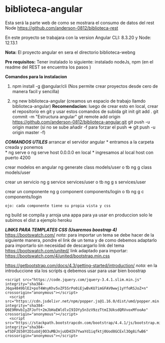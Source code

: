 # biblioteca-angular
Esta será la parte web de como se mostrara el consumo de datos del rest Node https://github.com/anderson-0812/biblioteca-rest 

En este proyecto se trabajara con la version Angular CLI: 8.3.20 y Node: 12.13.1

**Nota:** El proyecto angular en sera el directorio biblioteca-webng


**Pre requisitos:**
Tener instalado lo siguiente: instalado nodeJs, npm (en el readme del REST se encuentra los pasos )

**Comandos para la instalacion**

1. npm install -g @angular/cli (Nos permite crear proyectos desde cero de manera facil y sencilla)

2. ng new biblioteca-angular (creamos un espacio de trabajo llamdo biblioteca-angular)
  **Recomendacion:** luego de crear esto en local, crear el repositorio en git y usar estos comandos de subida 
    git init
    git add .
    git commit -m "Estructura angular"
    git remote add origin https://github.com/anderson-0812/biblioteca-angular.git
    git push -u origin master (si no se sube añadir -f para forzar el push => git push -u origin master -f)



***COMANDOS UTILES***
arrancar el servidor angular
	* entramos a la carpeta creada y ponemos	
	* ng serve o ng serve host 0.0.0.0 en local
	* ingresamos al local host con puerto 4200	


crear modelos en angular
	ng generate class models/user o tb ng g class models/user

crear un servicio 
	ng g service services/user o tb ng g s services/user

crear un componente
	ng g component components/login o tb ng g c components/login
	
	ojo: cada componente tiene su propia vista y css


ng build
	se compila y arroja una appa para ya usar en produccion 
	solo le subimos el dist a ejemplo heroku 


***LINKS PARA TEMPLATES CSS (Usaremos boostrap 4)***
https://bootswatch.com/
  *nota:* para importar un tema se debe hacer de la siguiente manera, pondre el link de un tema y de como debemos adaptarlo para importarlo sin necesidad de descargarlo
  link del tema https://bootswatch.com/united/
  link adaptado para importar: https://bootswatch.com/4/united/bootstrap.min.css
  
https://getbootstrap.com/docs/4.3/getting-started/introduction/	
  *nota:* en la introduccione sta los scripts q debemos usar para usar bien boostrap 
  ```
  <script src="https://code.jquery.com/jquery-3.4.1.slim.min.js" integrity="sha384-J6qa4849blE2+poT4WnyKhv5vZF5SrPo0iEjwBvKU7imGFAV0wwj1yYfoRSJoZ+n" crossorigin="anonymous"></script>
    <script src="https://cdn.jsdelivr.net/npm/popper.js@1.16.0/dist/umd/popper.min.js" integrity="sha384-Q6E9RHvbIyZFJoft+2mJbHaEWldlvI9IOYy5n3zV9zzTtmI3UksdQRVvoxMfooAo" crossorigin="anonymous"></script>
    <script src="https://stackpath.bootstrapcdn.com/bootstrap/4.4.1/js/bootstrap.min.js" integrity="sha384-wfSDF2E50Y2D1uUdj0O3uMBJnjuUD4Ih7YwaYd1iqfktj0Uod8GCExl3Og8ifwB6" crossorigin="anonymous"></script>
   ```
